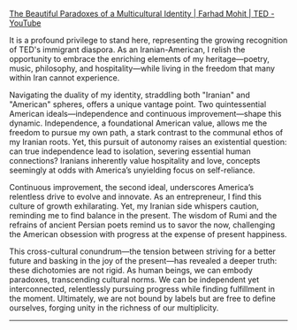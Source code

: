 [The Beautiful Paradoxes of a Multicultural Identity | Farhad Mohit | TED - YouTube](https://www.youtube.com/watch?v=QjpaJpMd5NU)


It is a profound privilege to stand here, representing the growing recognition of TED's immigrant diaspora. As an Iranian-American, I relish the opportunity to embrace the enriching elements of my heritage—poetry, music, philosophy, and hospitality—while living in the freedom that many within Iran cannot experience.

Navigating the duality of my identity, straddling both "Iranian" and "American" spheres, offers a unique vantage point. Two quintessential American ideals—independence and continuous improvement—shape this dynamic. Independence, a foundational American value, allows me the freedom to pursue my own path, a stark contrast to the communal ethos of my Iranian roots. Yet, this pursuit of autonomy raises an existential question: can true independence lead to isolation, severing essential human connections? Iranians inherently value hospitality and love, concepts seemingly at odds with America’s unyielding focus on self-reliance.

Continuous improvement, the second ideal, underscores America’s relentless drive to evolve and innovate. As an entrepreneur, I find this culture of growth exhilarating. Yet, my Iranian side whispers caution, reminding me to find balance in the present. The wisdom of Rumi and the refrains of ancient Persian poets remind us to savor the now, challenging the American obsession with progress at the expense of present happiness.

This cross-cultural conundrum—the tension between striving for a better future and basking in the joy of the present—has revealed a deeper truth: these dichotomies are not rigid. As human beings, we can embody paradoxes, transcending cultural norms. We can be independent yet interconnected, relentlessly pursuing progress while finding fulfillment in the moment. Ultimately, we are not bound by labels but are free to define ourselves, forging unity in the richness of our multiplicity.

---
